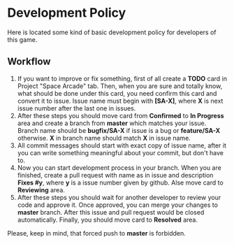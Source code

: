 # Development Policy
Here is located some kind of basic development policy for developers of this game.

## Workflow
1. If you want to improve or fix something, first of all create a **TODO** card in Project "Space Arcade" tab. Then, when you are sure and totally know, what should be done under this card, you need confirm this card and convert it to issue. Issue name must begin with **[SA-X]**, where **X** is next issue number after the last one in issues.
2. After these steps you should move card from **Confirmed** to **In Progress** area and create a branch from **master** which matches your issue. Branch name should be **bugfix/SA-X** if issue is a bug or **feature/SA-X** otherwise. **X** in branch name should match **X** in issue name.
3. All commit messages should start with exact copy of issue name, after it you can write something meaningful about your commit, but don't have to.
4. Now you can start development process in your branch. When you are finished, create a pull request with name as in issue and description **Fixes #y**, where **y** is a issue number given by github. Alse move card to **Reviewing** area.
5. After these steps you should wait for another developer to review your code and approve it. Once approved, you can merge your changes to **master** branch. After this issue and pull request would be closed automatically. Finally, you should move card to **Resolved** area.

Please, keep in mind, that forced push to **master** is forbidden.
